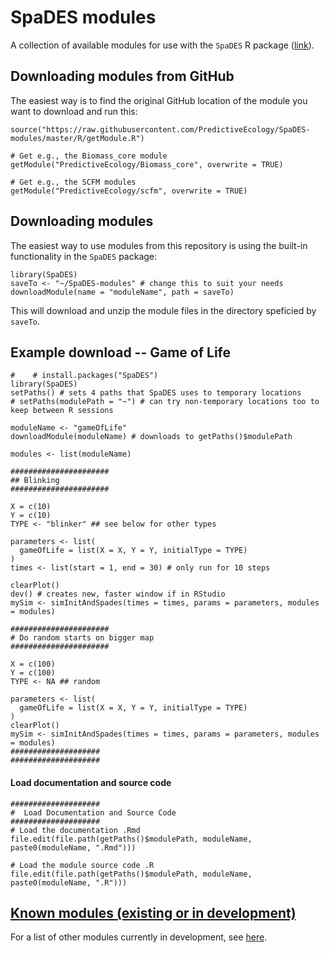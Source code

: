 # SpaDES modules

A collection of available modules for use with the `SpaDES` R package ([link](http://spades.predictiveecology.org/)).

## Downloading modules from GitHub

The easiest way is to find the original GitHub location of the module you want to download and run this:

```
source("https://raw.githubusercontent.com/PredictiveEcology/SpaDES-modules/master/R/getModule.R")

# Get e.g., the Biomass_core module
getModule("PredictiveEcology/Biomass_core", overwrite = TRUE)

# Get e.g., the SCFM modules
getModule("PredictiveEcology/scfm", overwrite = TRUE)

```

## Downloading modules

The easiest way to use modules from this repository is using the built-in functionality in the `SpaDES` package:

    library(SpaDES)
    saveTo <- "~/SpaDES-modules" # change this to suit your needs
    downloadModule(name = "moduleName", path = saveTo)

This will download and unzip the module files in the directory speficied by `saveTo`.

## Example download -- Game of Life

    #    # install.packages("SpaDES")
    library(SpaDES)
    setPaths() # sets 4 paths that SpaDES uses to temporary locations
    # setPaths(modulePath = "~") # can try non-temporary locations too to keep between R sessions
    
    moduleName <- "gameOfLife"
    downloadModule(moduleName) # downloads to getPaths()$modulePath
    
    modules <- list(moduleName)
    
    ######################
    ## Blinking
    ######################
    
    X = c(10)
    Y = c(10)
    TYPE <- "blinker" ## see below for other types
    
    parameters <- list(
      gameOfLife = list(X = X, Y = Y, initialType = TYPE)
    )
    times <- list(start = 1, end = 30) # only run for 10 steps
    
    clearPlot()
    dev() # creates new, faster window if in RStudio
    mySim <- simInitAndSpades(times = times, params = parameters, modules = modules)
    
    ######################
    # Do random starts on bigger map
    ######################
    
    X = c(100)
    Y = c(100)
    TYPE <- NA ## random
    
    parameters <- list(
      gameOfLife = list(X = X, Y = Y, initialType = TYPE)
    )
    clearPlot()
    mySim <- simInitAndSpades(times = times, params = parameters, modules = modules)
    ####################
    ####################

    
#### Load documentation and source code

    ####################
    #  Load Documentation and Source Code
    ####################
    # Load the documentation .Rmd
    file.edit(file.path(getPaths()$modulePath, moduleName, paste0(moduleName, ".Rmd")))

    # Load the module source code .R
    file.edit(file.path(getPaths()$modulePath, moduleName, paste0(moduleName, ".R")))
                              


## [Known modules (existing or in development)](https://github.com/PredictiveEcology/SpaDES-modules/wiki/Current-modules-in-development)

For a list of other modules currently in development, see [here](https://github.com/PredictiveEcology/SpaDES-modules/wiki/Current-modules-in-development).

